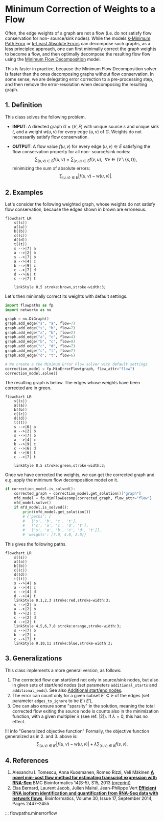 # Minimum Correction of Weights to a Flow

Often, the edge weights of a graph are not a flow (i.e. do not satisfy flow conservation for non- source/sink nodes). While the models [k-Minimum Path Error](k-min-path-error.md) or [k-Least Absolute Errors](k-least-absolute-errors.md) can decompose such graphs, as a less principled approach, one can first minimally correct the graph weights to become a flow, and then optimally decompose the resulting flow flow using the [Minimum Flow Decomposition](minimum-flow-decomposition.md) model. 

This is faster in practice, because the Minimum Flow Decomposition solver is faster than the ones decomposing graphs without flow conservation. In some sense, we are delegating error correction to a pre-processing step, and then remove the error-resolution when decomposing the resulting graph.

## 1. Definition

This class solves the following problem.

- **INPUT**: A directed graph $G = (V,E)$ with unique source $s$ and unique sink $t$, and a weight $w(u,v)$ for every edge $(u,v)$ of $G$. Weights do not necessarily satisfy flow conservation. 

- **OUTPUT**: A flow value $f(u,v)$ for every edge $(u,v) \in E$ satisfying the flow conservation property for all non- source/sink nodes:
$$
\sum_{(u,v) \in E} f(u,v) = \sum_{(v,u) \in E} f(v,u),~~\forall v \in (V \setminus \{ s,t\}),
$$
minimizing the sum of absolute errors:
$$
\sum_{(u,v) \in E}\Big|f(u,v) - w(u,v)\Big|.
$$

## 2. Examples

Let's consider the following weighted graph, whose weights do not satisfy flow conservation, because the edges shown in brown are erroneous.

``` mermaid
flowchart LR
    s((s))
    a((a))
    b((b))
    c((c))
    d((d))
    t((t))
    s -->|7| a
    a -->|2| b
    s -->|7| b
    a -->|4| c
    b -->|9| c
    c -->|7| d
    d -->|6| t
    c -->|7| t

    linkStyle 0,5 stroke:brown,stroke-width:3;
```

Let's then minimally correct its weights with default settings.

```python hl_lines="15 16"
import flowpaths as fp
import networkx as nx

graph = nx.DiGraph()
graph.add_edge("s", "a", flow=7)
graph.add_edge("s", "b", flow=7)
graph.add_edge("a", "b", flow=2)
graph.add_edge("a", "c", flow=4)
graph.add_edge("b", "c", flow=9)
graph.add_edge("c", "d", flow=7)
graph.add_edge("c", "t", flow=7)
graph.add_edge("d", "t", flow=6)

# We create a the Minimum Error Flow solver with default settings
correction_model = fp.MinErrorFlow(graph, flow_attr="flow")
correction_model.solve()
```

The resulting graph is below. The edges whose weights have been corrected are in green.

``` mermaid
flowchart LR
    s((s))
    a((a))
    b((b))
    c((c))
    d((d))
    t((t))
    s -->|6| a
    a -->|2| b
    s -->|7| b
    a -->|4| c
    b -->|9| c
    c -->|6| d
    d -->|6| t
    c -->|7| t

    linkStyle 0,5 stroke:green,stroke-width:3;
```

Once we have corrected the weights, we can get the corrected graph and e.g. apply the minimum flow decomposition model on it.

```python hl_lines="2 3"
if correction_model.is_solved():
    corrected_graph = correction_model.get_solution()["graph"]
    mfd_model = fp.MinFlowDecomp(corrected_graph, flow_attr="flow")
    mfd_model.solve()
    if mfd_model.is_solved():
        print(mfd_model.get_solution())
        # {'paths': [
        #   ['s', 'b', 'c', 't'], 
        #   ['s', 'a', 'c', 'd', 't'], 
        #   ['s', 'a', 'b', 'c', 'd', 't']], 
        # 'weights': [7.0, 4.0, 2.0]}
```

This gives the following paths.

``` mermaid
flowchart LR
    s((s))
    a((a))
    b((b))
    c((c))
    d((d))
    t((t))
    s -->|4| a
    a -->|4| c
    c -->|4| d
    d -->|4| t
    linkStyle 0,1,2,3 stroke:red,stroke-width:3;
    s -->|2| a
    a -->|2| b
    b -->|2| c
    c -->|2| d
    d -->|2| t
    linkStyle 4,5,6,7,8 stroke:orange,stroke-width:3;
    s -->|7| b
    b -->|7| c
    c -->|7| t
    linkStyle 9,10,11 stroke:blue,stroke-width:3;
```

## 3. Generalizations

This class implements a more general version, as follows:

1. The corrected flow can start/end not only in source/sink nodes, but also in given sets of start/end nodes (set parameters `additional_starts` and `additional_ends`). See also [Additional start/end nodes](additional-start-end-nodes.md).
2. The error can count only for a given subset $E' \subseteq E$ of the edges (set parameter `edges_to_ignore` to be $E \setminus E'$), 
3. One can also ensure some "sparsity" in the solution, meaning the total corrected flow exiting the source node is counts also in the minimization function, with a given multiplier $\lambda$ (see ref. [2]). If $\lambda = 0$, this has no effect.

!!! info "Generalized objective function"
    Formally, the objective function generalized as in 2. and 3. above is:
    $$
    \sum_{(u,v) \in E'}\Big|f(u,v) - w(u,v)\Big| + \lambda \sum_{(s,v) \in E} f(s,v).
    $$

## 4. References

1. Alexandru I. Tomescu, Anna Kuosmanen, Romeo Rizzi, Veli Mäkinen
[**A novel min-cost flow method for estimating transcript expression with RNA-Seq**](http://www.biomedcentral.com/1471-2105/14/S5/S15) BMC Bioinformatics 14(S-5), S15, 2013 [(preprint)](http://cs.helsinki.fi/u/tomescu/papers/RECOMB-Seq-2013.pdf)
2. Elsa Bernard, Laurent Jacob, Julien Mairal, Jean-Philippe Vert
[**Efficient RNA isoform identification and quantification from RNA-Seq data with network flows**](https://doi.org/10.1093/bioinformatics/btu317), Bioinformatics, Volume 30, Issue 17, September 2014, Pages 2447–2455

::: flowpaths.minerrorflow
